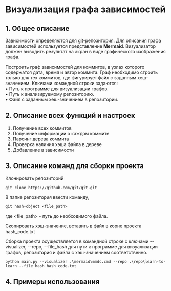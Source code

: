 # Визуализация графа зависимостей
## 1. Общее описание
Зависимости определяются для git-репозитория. Для описания графа зависимостей используется представление **Mermaid**. Визуализатор должен выводить результат на экран в виде графического изображения графа.

Построить граф зависимостей для коммитов, в узлах которого содержатся дата, время и автор коммита. Граф необходимо строить только для тех коммитов, где фигурирует файл с заданным хеш-значением. Ключами командной строки задаются:\
• Путь к программе для визуализации графов.\
• Путь к анализируемому репозиторию.\
• Файл с заданным хеш-значением в репозитории.

## 2. Описание всех функций и настроек
1. Получение всех коммитов
2. Получение информации о каждом коммите
3. Парсинг дерева коммита
4. Проверка наличия хэша файла в дереве
5. Добавление в зависимости

## 3. Описание команд для сборки проекта

Клонировать репозиторий
```
git clone https://github.com/git/git.git
```

В папке репозитория ввести команду,
```
git hash-object <file_path>
```
где <file_path> - путь до необходимого файла.

Скопировать хэш-значение, вставить в файл в корне проекта hash_code.txt

Сборка проекта осуществляется в командной строке с ключами --visualizer, --repo, --file_hash для пути к программе для визуализации графов, репозитория и файла с хэш-значением соответственно.
```
python main.py --visualizer .\mermaid\mmdc.cmd --repo .\repo\learn-to-learn --file_hash hash_code.txt
```

## 4. Примеры использования




